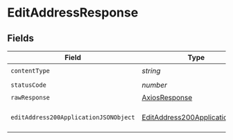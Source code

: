 # EditAddressResponse


## Fields

| Field                                                                                     | Type                                                                                      | Required                                                                                  | Description                                                                               |
| ----------------------------------------------------------------------------------------- | ----------------------------------------------------------------------------------------- | ----------------------------------------------------------------------------------------- | ----------------------------------------------------------------------------------------- |
| `contentType`                                                                             | *string*                                                                                  | :heavy_check_mark:                                                                        | N/A                                                                                       |
| `statusCode`                                                                              | *number*                                                                                  | :heavy_check_mark:                                                                        | N/A                                                                                       |
| `rawResponse`                                                                             | [AxiosResponse](https://axios-http.com/docs/res_schema)                                   | :heavy_minus_sign:                                                                        | N/A                                                                                       |
| `editAddress200ApplicationJSONObject`                                                     | [EditAddress200ApplicationJSON](../../models/operations/editaddress200applicationjson.md) | :heavy_minus_sign:                                                                        | Address Updated Successfully                                                              |